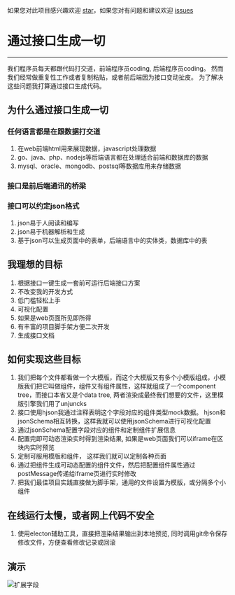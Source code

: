 如果您对此项目感兴趣欢迎 [star](https://github.com/genany/gen)，如果您对有问题和建议欢迎 [issues](https://github.com/genany/gen/issues/new)

# 通过接口生成一切

---

 我们程序员每天都跟代码打交道，前端程序员coding, 后端程序员coding。
 然而我们经常做重复性工作或者复制粘贴，或者前后端因为接口变动扯皮。
 为了解决这些问题我打算通过接口生成代码。

## 为什么通过接口生成一切
### 任何语言都是在跟数据打交道

1. 在web前端html用来展现数据，javascript处理数据
1. go、java、php、nodejs等后端语言都在处理适合前端和数据库的数据
1. mysql、oracle、mongodb、postsql等数据库用来存储数据

### 接口是前后端通讯的桥梁

### 接口可以约定json格式
1. json易于人阅读和编写
2. json易于机器解析和生成
1. 基于json可以生成页面中的表单，后端语言中的实体类，数据库中的表

## 我理想的目标
1. 根据接口一键生成一套前可运行后端接口方案
1. 不改变我的开发方式
1. 低门槛轻松上手
1. 可视化配置
1. 如果是web页面所见即所得
1. 有丰富的项目脚手架方便二次开发
1. 生成接口文档


## 如何实现这些目标

1. 我们把每个文件都看做一个大模版，而这个大模版又有多个小模版组成，小模版我们把它叫做组件，组件又有组件属性，这样就组成了一个component tree，而接口本省又是个data tree,  两者渲染成最终我们想要的文件，这里模版引擎我们用了unjuncks 
1. 接口使用hjson我通过注释表明这个字段对应的组件类型mock数据。
  hjson和jsonSchema相互转换，这样我就可以使用jsonSchema进行可视化配置
1. 通过jsonSchema配置字段对应的组件和定制组件扩展信息
1. 配置完即可动态渲染实时得到渲染结果, 如果是web页面我们可以iframe在区块内实时预览
1. 定制可服用模版和组件， 这样我们就可以定制各种页面
1. 通过把组件生成可动态配置的组件文件，然后把配置组件属性通过postMessage传递给iframe页进行实时修改
1. 把我们最佳项目实践直接做为脚手架，通用的文件设置为模版，或分隔多个小组件

## 在线运行太慢，或者网上代码不安全
1. 使用electon辅助工具，直接把渲染结果输出到本地预览, 同时调用git命令保存修改文件，方便查看修改记录或回滚


## 演示

![扩展字段](http://gen.sdemo.cn/gen.gif)
